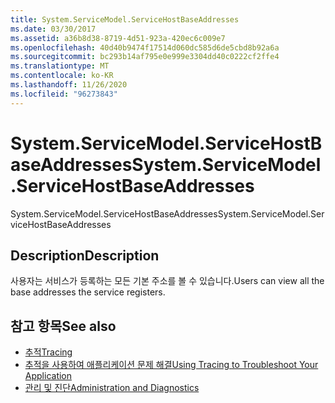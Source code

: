```yaml
---
title: System.ServiceModel.ServiceHostBaseAddresses
ms.date: 03/30/2017
ms.assetid: a36b8d38-8719-4d51-923a-420ec6c009e7
ms.openlocfilehash: 40d40b9474f17514d060dc585d6de5cbd8b92a6a
ms.sourcegitcommit: bc293b14af795e0e999e3304dd40c0222cf2ffe4
ms.translationtype: MT
ms.contentlocale: ko-KR
ms.lasthandoff: 11/26/2020
ms.locfileid: "96273843"
---
```

# <a name="systemservicemodelservicehostbaseaddresses"></a><span data-ttu-id="31171-102">System.ServiceModel.ServiceHostBaseAddresses</span><span class="sxs-lookup"><span data-stu-id="31171-102">System.ServiceModel.ServiceHostBaseAddresses</span></span>

<span data-ttu-id="31171-103">System.ServiceModel.ServiceHostBaseAddresses</span><span class="sxs-lookup"><span data-stu-id="31171-103">System.ServiceModel.ServiceHostBaseAddresses</span></span>  
  
## <a name="description"></a><span data-ttu-id="31171-104">Description</span><span class="sxs-lookup"><span data-stu-id="31171-104">Description</span></span>  

 <span data-ttu-id="31171-105">사용자는 서비스가 등록하는 모든 기본 주소를 볼 수 있습니다.</span><span class="sxs-lookup"><span data-stu-id="31171-105">Users can view all the base addresses the service registers.</span></span>  
  
## <a name="see-also"></a><span data-ttu-id="31171-106">참고 항목</span><span class="sxs-lookup"><span data-stu-id="31171-106">See also</span></span>

- [<span data-ttu-id="31171-107">추적</span><span class="sxs-lookup"><span data-stu-id="31171-107">Tracing</span></span>](index.md)
- [<span data-ttu-id="31171-108">추적을 사용하여 애플리케이션 문제 해결</span><span class="sxs-lookup"><span data-stu-id="31171-108">Using Tracing to Troubleshoot Your Application</span></span>](using-tracing-to-troubleshoot-your-application.md)
- [<span data-ttu-id="31171-109">관리 및 진단</span><span class="sxs-lookup"><span data-stu-id="31171-109">Administration and Diagnostics</span></span>](../index.md)

